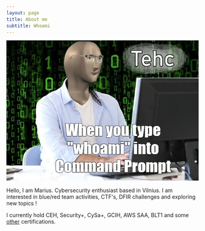 ```yaml
---
layout: page
title: About me
subtitle: Whoami
---
```

![alt text](/assets/img/whoami/whoami.png)

Hello, I am Marius. Cybersecurity enthusiast based in Vilnius. I am interested in blue/red team activities, CTF's, DFIR challenges and exploring new topics !

I currently hold CEH, Security+, CySa+, GCIH, AWS SAA, BLT1 and some [other](https://www.credly.com/users/marius-zukovskis/badges) certifications.

